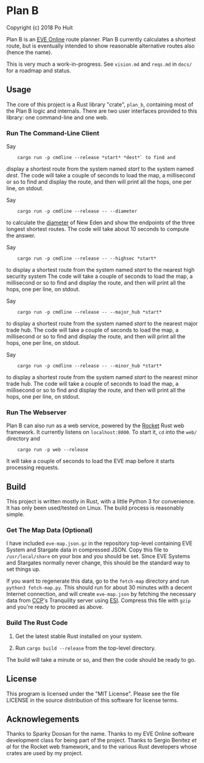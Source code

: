 # Plan B
Copyright (c) 2018 Po Huit

Plan B is an [EVE Online](http://eveonline.com) route
planner. Plan B currently calculates a shortest route, but
is eventually intended to show reasonable alternative routes
also (hence the name).

This is very much a work-in-progress. See `vision.md` and
`reqs.md` in `docs/` for a roadmap and status.

## Usage

The core of this project is a Rust library "crate",
`plan_b`, containing most of the Plan B logic and
internals. There are two user interfaces provided to this
library: one command-line and one web.

### Run The Command-Line Client

Say

        cargo run -p cmdline --release *start* *dest*` to find and

display a shortest route from the system named *start* to
the system named *dest*. The code will take a couple of
seconds to load the map, a millisecond or so to find and
display the route, and then will print all the hops, one per
line, on stdout.

Say

        cargo run -p cmdline --release -- --diameter

to calculate the
[diameter](http://schildwall.phbv3.de/topology.html)
of New Eden and show the endpoints of the three longest
shortest routes. The code will take about 10 seconds to
compute the answer.

Say

        cargo run -p cmdline --release -- --highsec *start*
to display a shortest route from the system named *start* to
the nearest high security system The code will take a couple of
seconds to load the map, a millisecond or so to find and
display the route, and then will print all the hops, one per
line, on stdout.

Say

        cargo run -p cmdline --release -- --major_hub *start*
to display a shortest route from the system named *start* to
the nearest major trade hub. The code will take a couple of
seconds to load the map, a millisecond or so to find and
display the route, and then will print all the hops, one per
line, on stdout.

Say

        cargo run -p cmdline --release -- --minor_hub *start*
to display a shortest route from the system named *start* to
the nearest minor trade hub. The code will take a couple of
seconds to load the map, a millisecond or so to find and
display the route, and then will print all the hops, one per
line, on stdout.


### Run The Webserver

Plan B can also run as a web service, powered by the
[Rocket](https://github.com/SergioBenitez/Rocket)
Rust web framework. It currently listens on
`localhost:8000`. To start it, `cd` into the `web/` directory and

        cargo run -p web --release

It will take a couple of seconds to load the EVE map before
it starts processing requests.

## Build

This project is written mostly in Rust, with a little Python
3 for convenience. It has only been used/tested on Linux.
The build process is reasonably simple.

### Get The Map Data (Optional)

I have included `eve-map.json.gz` in the repository
top-level containing EVE System and Stargate data in
compressed JSON. Copy this file to `/usr/local/share` on
your box and you should be set. Since EVE Systems and
Stargates normally never change, this should be the standard
way to set things up.

If you want to regenerate this data, go to the `fetch-map`
directory and run `python3 fetch-map.py`. This should run
for about 30 minutes with a decent Internet connection, and
will create `eve-map.json` by fetching the necessary data
from [CCP](https://www.ccpgames.com/)'s Tranquility server
using
[ESI](http://eveonline-third-party-documentation.readthedocs.io/en/latest/esi/).
Compress this file with `gzip` and you're ready to proceed
as above.

### Build The Rust Code

1. Get the latest stable Rust installed on your system.

2. Run `cargo build --release` from the top-level directory.

The build will take a minute or so, and then the code should
be ready to go.

## License

This program is licensed under the "MIT License".  Please
see the file LICENSE in the source distribution of this
software for license terms.

## Acknowlegements

Thanks to Sparky Doosan for the name. Thanks to my EVE
Online software development class for being part of the
project. Thanks to Sergio Benitez *et al* for the Rocket web
framework, and to the various Rust developers whose crates
are used by my project.
